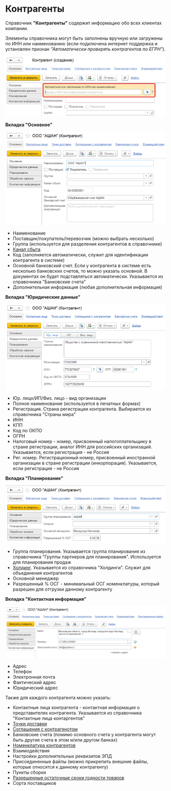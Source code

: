 # Контрагенты

Справочник **"Контрагенты"** содержит информацию обо всех клиентах компании.

Элементы справочника могут быть заполнены вручную или загружены по ИНН или наименованию (если подключена интернет поддержка и установлен признак *"Автоматически проверять контрагентов по ЕГРН"*).

![2023-04-11_11-53-14](Contractor.assets/2023-04-11_11-53-14.png)

**Вкладка "Основное"**

![2]

- Наименование
- Поставщик/покупатель/перевозчик (можно выбрать несколько)
- Группа (используется для разделения контрагентов в справочнике)
- [Канал сбыта](DistribChannel.md)
- Код (заполняется автоматически, служит для идентификации контрагента в системе)
- Основной банковский счет. Если у контрагента в системе есть несколько банковских счетов, то можно указать основной. В документах он будет подставляться автоматически. Указывается из справочника "Банковские счета"
- Дополнительная информация (любая дополнительная информация)

**Вкладка "Юридические данные"**

![3][3]

- Юр. лицо/ИП/Физ. лицо - вид организации
- Полное наименование (используется в печатных формах)
- Регистрация. Страна регистрации контрагента. Выбирается из справочника "Страны мира"
- ИНН
- КПП
- Код по ОКПО
- ОГРН
- Налоговый номер - номер, присвоенный налогоплательщику в стране регистрации, аналог ИНН для российских организаций. Указывается, если регистрация - не Россия
- Рег. номер. Регистрационный номер, присвоенный иностранной организации в стране регистрации (инкорпорация). Указывается, если регистрация - не Россия

**Вкладка "Планирование"**

![4][4]

- Группа планирования. Указывается группа планирования из справочника "Группы партнеров для планирования". Используется для планирования продаж
- [Холдинг](Holding.md). Указывается из справочника "Холдинги". Служит для объединения контрагентов
- Основной менеджер
- Разрешенный % ОСГ - минимальный ОСГ номенклатуры, который разрешен для отгрузки данному контрагенту

**Вкладка "Контактная информация"**

![2023-04-11_11-54-47](Contractor.assets/2023-04-11_11-54-47.png)

- Адрес
- Телефон
- Электронная почта
- Фактический адрес
- Юридический адрес

Также для каждого контрагента можно указать:

- Контактные лица контрагента - контактная информация о представителях контрагента. Указывается из справочника "Контактные лица контаргентов"
- [Точки доставки](DeliveryPoint.md)
- [Соглашения с контрагенотом](/docs/CRM/CustomerService/Pricing/AgreementsWithContractors.md) 
- Банковские счета (помимо основного счета у контрагента могут быть другие счета в этом и/или другом банках)
- [Номенклатура контрагентов](NomenclatureContractor.md)
- Взаимодействия
- Настройки дополнительных реквизитов ЭПД
- Присоединенные файлы (можно прикрепить внешние файлы, которые относятся к данному контрагенту)
- Пункты сборки
- [Разрешенные остаточные сроки годности товаров](OSG.md)
- Сорта поставщиков

[2]: Contractor.assets/2.png
[3]: Contractor.assets/3.png
[4]: Contractor.assets/4.png